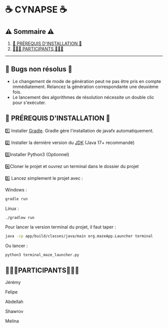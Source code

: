 # ☕ CYNAPSE ☕

## ⚠️ Sommaire ⚠️
1. [📓 PRÉREQUIS D'INSTALLATION 📓](#-prérequis-dinstallation-)
3. [🧑‍🤝‍🧑 PARTICIPANTS 🧑‍🤝‍🧑](#-participants-)

---

## 🐛 Bugs non résolus 🐛
- Le changement de mode de génération peut ne pas être pris en compte immédiatement. Relancez la génération correspondante une deuxième fois.
- Le lancement des algorithmes de résolution nécessite un double clic pour s'exécuter.
## 📓 PRÉREQUIS D'INSTALLATION 📓

1️⃣ Installer [Gradle](https://gradle.org/install/). Gradle gère l'installation de javafx automatiquement.

2️⃣ Installer la dernière version du [JDK](https://adoptium.net/) (Java 17+ recommandé)

3️⃣Installer Python3 (Optionnel)

4️⃣Cloner le projet et ouvrez un terminal dans le dossier du projet  

5️⃣ Lancez simplement le projet avec :


Windows : 
```bash
gradle run
````
Linux : 
```bash
./gradlew run
````

Pour lancer la version terminal du projet, il faut taper : 
```bash
java -cp app/build/classes/java/main org.mazeApp.Launcher terminal
````
Ou lancer : 
```
python3 terminal_maze_launcher.py
````
## 🧑‍🤝‍🧑PARTICIPANTS🧑‍🤝‍🧑
Jérémy 

Felipe

Abdellah

Shawrov

Melina
